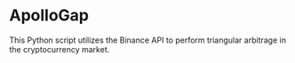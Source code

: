 # ApolloGap
This Python script utilizes the Binance API to perform triangular arbitrage in the cryptocurrency market. 
